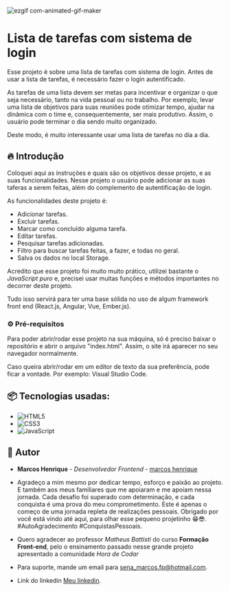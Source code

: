 ![ezgif com-animated-gif-maker](https://github.com/marcoshgss/TODO-List/assets/99811575/4ff5f9bd-4022-4f9f-9747-7d11da16676a)

# Lista de tarefas com sistema de login

Esse projeto é sobre uma lista de tarefas com sistema de login. Antes de usar a lista de tarefas, é necessário fazer o login autentificado. 

As tarefas de uma lista devem ser metas para incentivar e organizar o que seja necessário, tanto na vida pessoal ou no trabalho. Por exemplo, levar uma lista de objetivos para suas reuniões pode otimizar tempo, ajudar na dinâmica com o time e, consequentemente, ser mais produtivo. Assim, o usuário pode terminar o dia sendo muito organizado.

Deste modo, é muito interessante usar uma lista de tarefas no dia a dia.

## 🔥 Introdução

Coloquei aqui as instruções e quais são os objetivos desse projeto, e as suas funcionalidades.
Nesse projeto o usuário pode adicionar as suas taferas a serem feitas, além do complemento de autentificação de login.

As funcionalidades deste projeto é: 
- Adicionar tarefas.
- Excluir tarefas.
- Marcar como concluído alguma tarefa.
- Editar tarefas.
- Pesquisar tarefas adicionadas.
- Filtro para buscar tarefas feitas, a fazer, e todas no geral.
- Salva os dados no local Storage.

Acredito que esse projeto foi muito muito prático, utilizei bastante o *JavaScript puro* e, precisei usar muitas funções e métodos importantes no decorrer deste projeto. 

Tudo isso servirá para ter uma base sólida no uso de algum framework front end (React.js, Angular, Vue, Ember.js).

### ⚙️ Pré-requisitos

Para poder abrir/rodar esse projeto na sua máquina, só é preciso baixar o repositório e abrir o arquivo "index.html". Assim, o site irá aparecer no seu navegador normalmente.

Caso queira abrir/rodar em um editor de texto da sua preferência, pode ficar a vontade. Por exemplo: Visual Studio Code.

## 📦 Tecnologias usadas:

* ![HTML5](https://img.shields.io/badge/html5-%23E34F26.svg?style=for-the-badge&logo=html5&logoColor=white)
* ![CSS3](https://img.shields.io/badge/css3-%231572B6.svg?style=for-the-badge&logo=css3&logoColor=white)
* ![JavaScript](https://img.shields.io/badge/javascript-%23323330.svg?style=for-the-badge&logo=javascript&logoColor=%23F7DF1E)

## 👷 Autor

* **Marcos Henrique** - *Desenvolvedor Frontend* - [marcos henrique](https://github.com/marcoshgss)

* Agradeço a mim mesmo por dedicar tempo, esforço e paixão ao projeto. E também aos meus familiares que me apoiaram e me apoiam nessa jornada. Cada desafio foi superado com determinação, e cada conquista é uma prova do meu comprometimento. Este é apenas o começo de uma jornada repleta de realizações pessoais. Obrigado por você está vindo até aqui, para olhar esse pequeno projetinho 😁😎. #AutoAgradecimento #ConquistasPessoais.
* Quero agradecer ao professor *Matheus Battisti* do curso **Formação Front-end**, pelo o ensinamento passado nesse grande projeto apresentado a comunidade *Hora de Codar*
* Para suporte, mande um email para sena_marcos.fp@hotmail.com.
* Link do linkedin [Meu linkedin](https://www.linkedin.com/in/marcos-henrique-gomess/).
